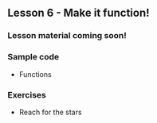 ## Lesson 6 - Make it function!

### Lesson material coming soon!

### Sample code

- Functions

### Exercises

- Reach for the stars
